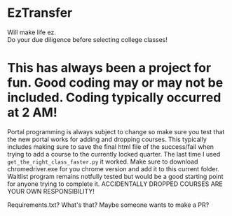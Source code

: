 # EzTransfer
Will make life ez. <br>
Do your due diligence before selecting college classes!


# This has always been a project for fun. Good coding may or may not be included. Coding typically occurred at 2 AM!
Portal programming is always subject to change so make sure you test that the new portal works for adding and dropping courses. This typically includes making sure to save the final html file of the success/fail when trying to add a course to the currently locked quarter.
The last time I used `get_the_right_class_faster.py` it worked. Make sure to download chromedriver.exe for you chrome version and add it to this current folder.
Waitlist program remains notfully tested but would be a good starting point for anyone trying to complete it. ACCIDENTALLY DROPPED COURSES ARE YOUR OWN RESPONSIBILITY!

Requirements.txt? What's that? Maybe someone wants to make a PR?

